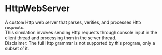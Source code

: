 # HttpWebServer
A custom Http web server that parses, verifies, and processes Http requests.<br/>
This simulation involves sending Http requests through console input in the client thread and processing them in the server thread.<br/>
Disclaimer: The full Http grammar is not supported by this program, only a subset of it.
